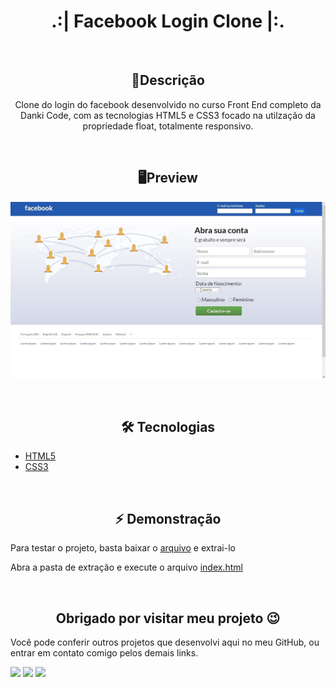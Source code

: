 <h1 align="center">.:| Facebook Login Clone |:.</h1>

<br>

<h2 align="center">📖Descrição</h2>

<p align="center">Clone do login do facebook desenvolvido no curso Front End completo da Danki Code, com as tecnologias HTML5 e CSS3 focado na utilzação da propriedade float, totalmente responsivo.</p>

<br>

<h2 align="center">🖥Preview</h2>

<img src="src/images/bg0.jpg" alt="Preview desktop"></img>

<br>

<h2 align="center">🛠 Tecnologias</h2>

- [HTML5](https://html.com/)
- [CSS3](https://developer.mozilla.org/pt-BR/docs/Web/CSS)

<br>

<h2 align="center">⚡️ Demonstração</h2>
<p>Para testar o projeto, basta baixar o <a href="https://github.com/KevynFirst/fblogin-clone-float/archive/refs/heads/main.zip">arquivo</a> e extrai-lo </p>
<p>Abra a pasta de extração e execute o arquivo <span style="text-decoration:underline">index.html</span> </p>

<br>

<h2 align="center">Obrigado por visitar meu projeto 😉</h2>
<p>Você pode conferir outros projetos que desenvolvi aqui no meu GitHub, ou entrar em contato comigo pelos demais links.</p>

<a href = "mailto:kevynfirst@gmail.com"><img src="https://img.shields.io/badge/-Gmail-%23333?style=for-the-badge&logo=gmail&logoColor=white" target="_blank"></a>
<a href="https://instagram.com/kevynfirst" target="_blank"><img src="https://img.shields.io/badge/-Instagram-%23E4405F?style=for-the-badge&logo=instagram&logoColor=white" target="_blank"></a>
<a href="https://www.linkedin.com/in/kevynfirst" target="_blank"><img src="https://img.shields.io/badge/-LinkedIn-%230077B5?style=for-the-badge&logo=linkedin&logoColor=white" target="_blank"></a>
